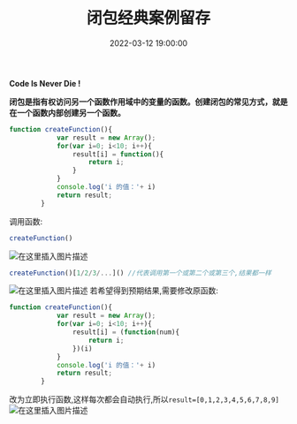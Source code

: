 ﻿---
title: 闭包经典案例留存
type: 'tags'
categories: ['Web']
date: 2022-03-12 19:00:00

---

**Code Is Never Die !**

**闭包是指有权访问另一个函数作用域中的变量的函数。创建闭包的常见方式，就是在一个函数内部创建另一个函数。**
```javascript
function createFunction(){
            var result = new Array();
            for(var i=0; i<10; i++){
                result[i] = function(){
                    return i;
                }
            }
            console.log('i 的值：'+ i)
            return result;
        }
```
调用函数:

```javascript
createFunction()
```
![在这里插入图片描述](https://img-blog.csdnimg.cn/65d1ed9ce05d4eac827c3bd4682f491c.png?x-oss-process=image/watermark,type_d3F5LXplbmhlaQ,shadow_50,text_Q1NETiBAcmFpbnV4Lg==,size_20,color_FFFFFF,t_70,g_se,x_16)
```javascript
createFunction()[1/2/3/...]() //代表调用第一个或第二个或第三个,结果都一样
```
![在这里插入图片描述](https://img-blog.csdnimg.cn/724bf0856a674403af2b811f3a03ba1e.png?x-oss-process=image/watermark,type_d3F5LXplbmhlaQ,shadow_50,text_Q1NETiBAcmFpbnV4Lg==,size_20,color_FFFFFF,t_70,g_se,x_16)
若希望得到预期结果,需要修改原函数:
```javascript
function createFunction(){
            var result = new Array();
            for(var i=0; i<10; i++){
                result[i] = (function(num){
                    return i;
                })(i)
            }
            console.log('i 的值：'+ i)
            return result;
        }
```
改为立即执行函数,这样每次都会自动执行,所以`result=[0,1,2,3,4,5,6,7,8,9]`
![在这里插入图片描述](https://img-blog.csdnimg.cn/856af9cd761947bf9f19510e7822b80b.png?x-oss-process=image/watermark,type_d3F5LXplbmhlaQ,shadow_50,text_Q1NETiBAcmFpbnV4Lg==,size_20,color_FFFFFF,t_70,g_se,x_16)

